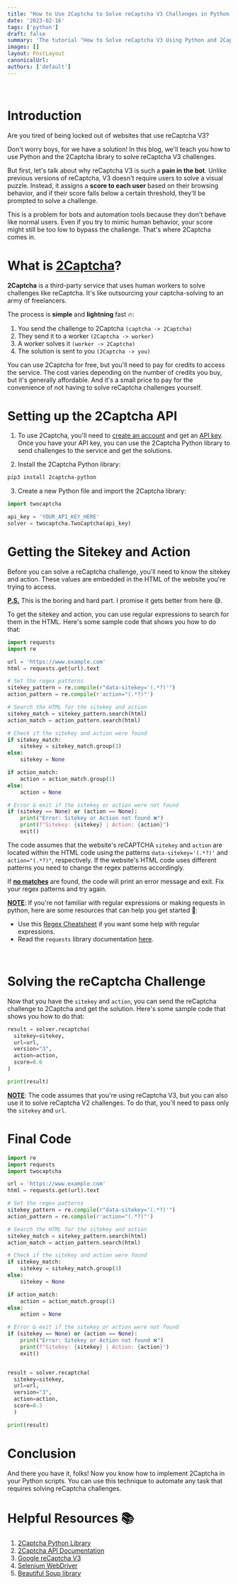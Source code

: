```yaml
---
title: "How to Use 2Captcha to Solve reCaptcha V3 Challenges in Python 3"
date: '2023-02-16'
tags: ['python']
draft: false
summary: 'The tutorial "How to Solve reCaptcha V3 Using Python and 2Captcha" shows how to use Python and the 2Captcha API to solve reCaptcha V3 challenges. It explains the differences between reCaptcha V2 and V3, how reCaptcha V3 works, and how to use the 2Captcha API to solve reCaptcha challenges. The tutorial provides step-by-step instructions and sample Python code for developers.'
images: []
layout: PostLayout
canonicalUrl:
authors: ['default']
---
```


<TOCInline toc={props.toc} toHeading={3} indentDepth={3} />

<br />

# Introduction

Are you tired of being locked out of websites that use reCaptcha V3?

Don't worry boys, for we have a solution! In this blog, we'll teach you how to use Python and the 2Captcha library to solve reCaptcha V3 challenges.

But first, let's talk about why reCaptcha V3 is such a **pain in the bot**. Unlike previous versions of reCaptcha, V3 doesn't require users to solve a visual puzzle. Instead, it assigns a **score to each user** based on their browsing behavior, and if their score falls below a certain threshold, they'll be prompted to solve a challenge.

This is a problem for bots and automation tools because they don't behave like normal users. Even if you try to mimic human behavior, your score might still be too low to bypass the challenge. That's where 2Captcha comes in.

# What is [2Captcha](https://2captcha.com/about)?

**2Captcha** is a third-party service that uses human workers to solve challenges like reCaptcha. It's like outsourcing your captcha-solving to an army of freelancers. 

The process is **simple** and **lightning** fast 🔥: 
1. You send the challenge to 2Captcha `(captcha -> 2Captcha)`
2. They send it to a worker `(2Captcha -> worker)`
3. A worker solves it `(worker -> 2Captcha)`
4. The solution is sent to you `(2Captcha -> you)`

You can use 2Captcha for free, but you'll need to pay for credits to access the service. The cost varies depending on the number of credits you buy, but it's generally affordable. And it's a small price to pay for the convenience of not having to solve reCaptcha challenges yourself.

# Setting up the 2Captcha API

1. To use 2Captcha, you'll need to [create an account](https://2captcha.com/auth/register) and get an [API key](https://2captcha.com/enterpage#recognition). Once you have your API key, you can use the 2Captcha Python library to send challenges to the service and get the solutions.

2. Install the 2Captcha Python library:

```bash
pip3 install 2captcha-python
```

3. Create a new Python file and import the 2Captcha library:

```python
import twocaptcha

api_key = 'YOUR_API_KEY_HERE'
solver = twocaptcha.TwoCaptcha(api_key)
```

# Getting the Sitekey and Action

Before you can solve a reCaptcha challenge, you'll need to know the sitekey and action. These values are embedded in the HTML of the website you're trying to access.

**<u>P.S.</u>** This is the boring and hard part. I promise it gets better from here 😅.

To get the sitekey and action, you can use regular expressions to search for them in the HTML. Here's some sample code that shows you how to do that:

```python
import requests
import re

url = 'https://www.example.com'
html = requests.get(url).text

# Set the regex patterns
sitekey_pattern = re.compile(r"data-sitekey='(.*?)'")
action_pattern = re.compile(r'action="(.*?)"')

# Search the HTML for the sitekey and action
sitekey_match = sitekey_pattern.search(html)
action_match = action_pattern.search(html)

# Check if the sitekey and action were found
if sitekey_match:
    sitekey = sitekey_match.group(1)
else:
    sitekey = None

if action_match:
    action = action_match.group(1)
else:
    action = None

# Error & exit if the sitekey or action were not found
if (sitekey == None) or (action == None):
    print("Error: Sitekey or Action not found ❌")
    print(f"Sitekey: {sitekey} | Action: {action}")
    exit()
```

The code assumes that the website's reCAPTCHA `sitekey` and `action` are located within the HTML code using the patterns `data-sitekey='(.*?)'` and `action="(.*?)"`, respectively. If the website's HTML code uses different patterns you need to change the regex patterns accordingly.

If **<u>no matches</u>** are found, the code will print an error message and exit. Fix your regex patterns and try again.

**<u>NOTE</u>**: If you're not familiar with regular expressions or making requests in python, here are some resources that can help you get started 🤗:

* Use this [Regex Cheatsheet](https://www.rexegg.com/regex-quickstart.html) if you want some help with regular expressions.
* Read the `requests` library documentation [here](https://requests.readthedocs.io/en/master/).

<br />

# Solving the reCaptcha Challenge

Now that you have the `sitekey` and `action`, you can send the reCaptcha challenge to 2Captcha and get the solution. Here's some sample code that shows you how to do that:

```python
result = solver.recaptcha(
  sitekey=sitekey,
  url=url,
  version="3",
  action=action,
  score=0.6
)

print(result)
```

**<u>NOTE</u>**: The code assumes that you're using reCaptcha V3, but you can also use it to solve reCaptcha V2 challenges. To do that, you'll need to pass only the `sitekey` and `url`.


# Final Code
```python
import re
import requests
import twocaptcha

url = 'https://www.example.com'
html = requests.get(url).text

# Set the regex patterns
sitekey_pattern = re.compile(r"data-sitekey='(.*?)'")
action_pattern = re.compile(r'action="(.*?)"')

# Search the HTML for the sitekey and action
sitekey_match = sitekey_pattern.search(html)
action_match = action_pattern.search(html)

# Check if the sitekey and action were found
if sitekey_match:
    sitekey = sitekey_match.group(1)
else:
    sitekey = None

if action_match:
    action = action_match.group(1)
else:
    action = None

# Error & exit if the sitekey or action were not found
if (sitekey == None) or (action == None):
    print("Error: Sitekey or Action not found ❌")
    print(f"Sitekey: {sitekey} | Action: {action}")
    exit()


result = solver.recaptcha(
  sitekey=sitekey,
  url=url,
  version="3",
  action=action,
  score=0.3
  )

print(result)

```

# Conclusion

And there you have it, folks! Now you know how to implement 2Captcha in your Python scripts. You can use this technique to automate any task that requires solving reCaptcha challenges. 


# Helpful Resources 📚

1. [2Captcha Python Library](https://pypi.org/project/2captcha-python/)
2. [2Captcha API Documentation](https://2captcha.com/2captcha-api)
3. [Google reCaptcha V3](https://developers.google.com/recaptcha/docs/v3)
4. [Selenium WebDriver](https://www.selenium.dev/documentation/en/webdriver/)
5. [Beautiful Soup library](https://www.crummy.com/software/BeautifulSoup/bs4/doc/)

<br />